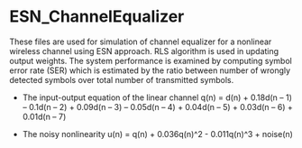 # ESN_ChannelEqualizer

These files are used for simulation of channel equalizer for a nonlinear wireless channel using ESN approach. RLS algorithm is used in updating output weights. The system performance is examined by computing symbol error rate (SER) which is estimated by the ratio between number of wrongly detected symbols over total number of transmitted symbols.

- The input-output equation of the linear channel
  q(n) = d(n) + 0.18d(n – 1) – 0.1d(n – 2) + 0.09d(n – 3) – 0.05d(n – 4) + 0.04d(n – 5) + 0.03d(n – 6) + 0.01d(n – 7)
 
- The noisy nonlinearity
  u(n) = q(n) + 0.036q(n)^2 - 0.011q(n)^3 + noise(n)
